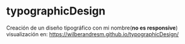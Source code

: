 # typographicDesign
 Creación de un diseño tipográfico con mi nombre(**no es responsive**)
 visualización en: https://wilberandresm.github.io/typographicDesign/
